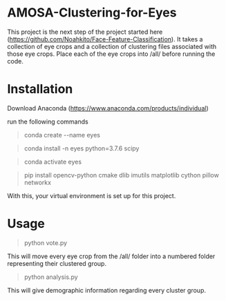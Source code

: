 # AMOSA-Clustering-for-Eyes

This project is the next step of the project started here (https://github.com/Noahkito/Face-Feature-Classification). It takes a collection of eye crops and a collection of clustering files associated with those eye crops. Place each of the eye crops into /all/ before running the code.

# Installation

Download Anaconda (https://www.anaconda.com/products/individual)

run the following commands

> conda create --name eyes

> conda install -n eyes python=3.7.6 scipy

> conda activate eyes

> pip install opencv-python cmake dlib imutils matplotlib cython pillow networkx

With this, your virtual environment is set up for this project.

# Usage

> python vote.py

This will move every eye crop from the /all/ folder into a numbered folder representing their clustered group.

> python analysis.py

This will give demographic information regarding every cluster group.
